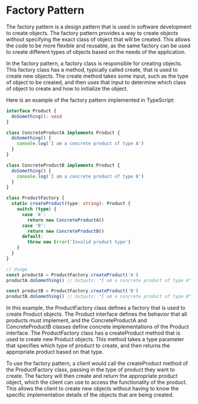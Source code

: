 # Factory Pattern

The factory pattern is a design pattern that is used in software development to
create objects. The factory pattern provides a way to create objects without
specifying the exact class of object that will be created. This allows the code
to be more flexible and reusable, as the same factory can be used to create
different types of objects based on the needs of the application.

In the factory pattern, a factory class is responsible for creating objects.
This factory class has a method, typically called create, that is used to create
new objects. The create method takes some input, such as the type of object to
be created, and then uses that input to determine which class of object to
create and how to initialize the object.

Here is an example of the factory pattern implemented in TypeScript:

```typescript
interface Product {
  doSomething(): void
}

class ConcreteProductA implements Product {
  doSomething() {
    console.log('I am a concrete product of type A')
  }
}

class ConcreteProductB implements Product {
  doSomething() {
    console.log('I am a concrete product of type B')
  }
}

class ProductFactory {
  static createProduct(type: string): Product {
    switch (type) {
      case 'A':
        return new ConcreteProductA()
      case 'B':
        return new ConcreteProductB()
      default:
        throw new Error('Invalid product type')
    }
  }
}

// Usage
const productA = ProductFactory.createProduct('A')
productA.doSomething() // Outputs: "I am a concrete product of type A"

const productB = ProductFactory.createProduct('B')
productB.doSomething() // Outputs: "I am a concrete product of type B"
```

In this example, the ProductFactory class defines a factory that is used to
create Product objects. The Product interface defines the behavior that all
products must implement, and the ConcreteProductA and ConcreteProductB classes
define concrete implementations of the Product interface. The ProductFactory
class has a createProduct method that is used to create new Product objects.
This method takes a type parameter that specifies which type of product to
create, and then returns the appropriate product based on that type.

To use the factory pattern, a client would call the createProduct method of the
ProductFactory class, passing in the type of product they want to create. The
factory will then create and return the appropriate product object, which the
client can use to access the functionality of the product. This allows the
client to create new objects without having to know the specific implementation
details of the objects that are being created.

